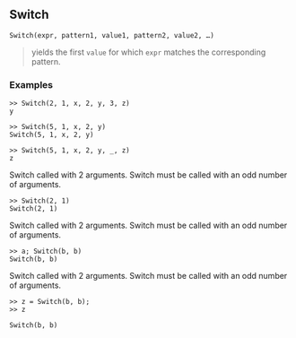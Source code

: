 ## Switch

```
Switch(expr, pattern1, value1, pattern2, value2, …)
```

> yields the first `value` for which `expr` matches the corresponding pattern.
 
### Examples
```
>> Switch(2, 1, x, 2, y, 3, z)
y

>> Switch(5, 1, x, 2, y)
Switch(5, 1, x, 2, y)

>> Switch(5, 1, x, 2, y, _, z)
z
```

Switch called with 2 arguments. Switch must be called with an odd number of arguments.
```
>> Switch(2, 1)
Switch(2, 1)
```

Switch called with 2 arguments. Switch must be called with an odd number of arguments.
```
>> a; Switch(b, b)
Switch(b, b)
```

Switch called with 2 arguments. Switch must be called with an odd number of arguments.
```
>> z = Switch(b, b);
>> z

Switch(b, b)
```
